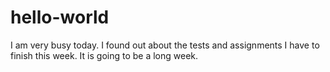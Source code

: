 hello-world
===========

I am very busy today. I found out about the tests and assignments I have to finish this week. It is going to be a long week.
